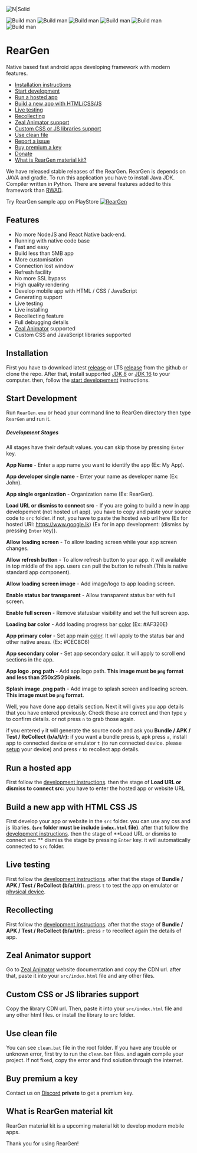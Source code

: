 ![N|Solid](https://i.imgur.com/q8pc6Oq.png)


![Build man](https://img.shields.io/badge/Release-Stable-red?style=for-the-badge&logo=appveyor) ![Build man](https://img.shields.io/badge/Build%20version-v1.5.9-green?style=for-the-badge&logo=appveyor) ![Build man](https://img.shields.io/github/repo-size/ThirashaPraween/RearGen?style=for-the-badge&logo=appveyor) ![Build man](https://img.shields.io/tokei/lines/github/ThirashaPraween/RearGen?style=for-the-badge) ![Build man](https://img.shields.io/github/last-commit/ThirashaPraween/RearGen?style=for-the-badge) ![Build man](https://img.shields.io/badge/Developer-ThirashaPW-blueviolet?style=for-the-badge&logo=appveyor)


# RearGen
Native based fast android apps developing framework with modern features.

- [Installation instructions](#Installation)
- [Start development](#start-development)
- [Run a hosted app](#run-a-hosted-app)
- [Build a new app with HTML/CSS/JS](#build-a-new-app-with-html-css-js)
- [Live testing](#live-testing)
- [Recollecting](#recollecting)
- [Zeal Animator support](#zeal-animator-support)
- [Custom CSS or JS libraries support](#custom-css-or-js-libraries-support)
- [Use clean file](#use-clean-file)
- [Report a issue](https://discord.gg/ymyQntskxj)
- [Buy premium a key](#buy-premium-a-key)
- [Donate](https://paypal.me/thirasha?locale.x=en_US)
- [What is RearGen material kit?](#what-is-reargen-material-kit)

We have released stable releases of the RearGen. RearGen is depends on JAVA and gradle. To run this application you have to install Java JDK. Compiler written in Python. There are several features added to this framework than [RWAD](https://github.com/ThirashaPraween/RWAD-React-Native-Web-App-Dev).

Try RearGen sample app on PlayStore
[![RearGen](https://i.imgur.com/Uq6TQOy.png)](https://play.google.com/store/apps/details?id=tpw.creator.reargen)


## Features
- No more NodeJS and React Native back-end.
- Running with native code base
- Fast and easy
- Build less than 5MB app
- More customisation
- Connection lost window
- Refresh facility
- No more SSL bypass
- High quality rendering
- Develop mobile app with HTML / CSS / JavaScript
- Generating support
- Live testing
- Live installing
- Recollecting feature
- Full debugging details
- [Zeal Animator](https://thirashapraween.github.io/Zeal-Animator) supported
- Custom CSS and JavaScript libraries supported


## Installation
First you have to download latest [release](https://github.com/ThirashaPraween/RearGen/releases) or LTS [release](https://github.com/ThirashaPraween/RearGen/releases) from the github or clone the repo.
After that, install supported [JDK 8](https://www.oracle.com/java/technologies/javase/javase-jdk8-downloads.html) or [JDK 16](https://www.oracle.com/java/technologies/javase-jdk16-downloads.html) to your computer. then, follow the [start developement](#start-development) instructions.

## Start Development
Run ```RearGen.exe``` or head your command line to RearGen directory then type ```RearGen``` and run it.

##### Development Stages
All stages have their default values. you can skip those by pressing ```Enter``` key.

**App Name** - Enter a app name you want to identify the app (Ex: My App).

**App developer single name** - Enter your name as developer name (Ex: John).

**App single organization** - Organization name (Ex: RearGen).

**Load URL or dismiss to connect src** - If you are going to build a new in app developement (not hosted url app). you have to copy and paste your source code to ```src``` folder. if not, you have to paste the hosted web url here (Ex for hosted URl: https://www.google.lk) (Ex for in app development: (dismiss by pressing ```Enter``` key)).

**Allow loading screen** - To allow loading screen while your app screen changes.

**Allow refresh button** - To allow refresh button to your app. it will available in top middle of the app. users can pull the button to refresh.(This is native standard app component).

**Allow loading screen image** - Add image/logo to app loading screen.

**Enable status bar transparent** - Allow transparent status bar with full screen.

**Enable full screen** - Remove statusbar visibility and set the full screen app.

**Loading bar color** - Add loading progress bar [color](https://htmlcolorcodes.com/color-picker/) (Ex: #AF320E)

**App primary color** - Set app main [color](https://htmlcolorcodes.com/color-picker/). It will apply to the status bar and other native areas. (Ex: #CEC8C6)

**App secondary color** - Set app secondary [color](https://htmlcolorcodes.com/color-picker/). It will apply to scroll end sections in the app.

**App logo .png path** - Add app logo path. **This image must be ```png``` format and less than 250x250 pixels**.

**Splash image .png path** - Add image to splash screen and loading screen. **This image must be ```png``` format**.

Well, you have done app details section. Next it will gives you app details that you have entered previously. Check those are correct and then type ```y``` to confirm details. or not press ```n``` to grab those again.

if you entered ```y``` it will generate the source code and ask you **Bundle / APK / Test / ReCollect (b/a/t/r):** 
if you want a bundle press ```b```, apk press ```a```, install app to connected device or emulator ```t``` (to run connected device. please [setup](https://guides.codepath.com/android/Running-Apps-on-Your-Device) your device) and press ```r``` to recollect app details.

## Run a hosted app
First follow the [development instructions](#start-development). then the stage of **Load URL or dismiss to connect src:** you have to enter the hosted app or website URL


## Build a new app with HTML CSS JS
First develop your app or website in the ```src``` folder. you can use any css and js libaries. **(```src``` folder must be include ```index.html``` file)**. after that follow the [development instructions](#start-development). then the stage of **Load URL or dismiss to connect src: ** dismiss the stage by pressing ```Enter``` key. it will automatically connected to ```src``` folder.


## Live testing
First follow the [development instructions](#start-development). after that the stage of **Bundle / APK / Test / ReCollect (b/a/t/r):**. press ```t``` to test the app on emulator or [physical device](https://guides.codepath.com/android/Running-Apps-on-Your-Device).


## Recollecting
First follow the [development instructions](#start-development). after that the stage of **Bundle / APK / Test / ReCollect (b/a/t/r):**. press ```r``` to recollect again the details of app.


## Zeal Animator support
Go to [Zeal Animator](https://thirashapraween.github.io/Zeal-Animator/Doc.html) website documentation and copy the CDN url. after that, paste it into your ```src/index.html``` file and any other files.


## Custom CSS or JS libraries support
Copy the library CDN url. Then, paste it into your ```src/index.html``` file and any other html files. or install the library to ```src``` folder.


## Use clean file
You can see ```clean.bat``` file in the root folder. If you have any trouble or unknown error, first try to run the ```clean.bat``` files. and again compile your project. If not fixed, copy the error and find solution through the internet.


## Buy premium a key
Contact us on [Discord](https://discord.gg/ymyQntskxj) **private** to get a premium key.


## What is RearGen material kit
RearGen material kit is a upcoming material kit to develop modern mobile apps.



Thank you for using RearGen!
